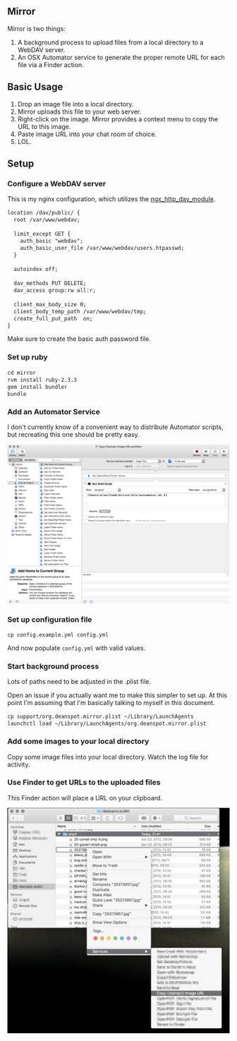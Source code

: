## Mirror

Mirror is two things:

  1. A background process to upload files from a local directory to a WebDAV
     server.
  2. An OSX Automator service to generate the proper remote URL for each
     file via a Finder action.

## Basic Usage

  1. Drop an image file into a local directory.
  2. Mirror uploads this file to your web server.
  3. Right-click on the image. Mirror provides a context menu to copy the URL
     to this image.
  4. Paste image URL into your chat room of choice.
  5. LOL.

## Setup

### Configure a WebDAV server

This is my nginx configuration, which utilizes the [ngx_http_dav_module](http://nginx.org/en/docs/http/ngx_http_dav_module.html).

```
location /dav/public/ {
  root /var/www/webdav;

  limit_except GET {
    auth_basic "webdav";
    auth_basic_user_file /var/www/webdav/users.htpasswd;
  }

  autoindex off;

  dav_methods PUT DELETE;
  dav_access group:rw all:r;

  client_max_body_size 0;
  client_body_temp_path /var/www/webdav/tmp;
  create_full_put_path  on;
}
```

Make sure to create the basic auth password file.

### Set up ruby

```
cd mirror
rvm install ruby-2.3.3
gem install bundler
bundle
```

### Add an Automator Service

I don't currently know of a convenient way to distribute Automator scripts,
but recreating this one should be pretty easy.

![screenshot](support/automator-screenshot.jpg)

### Set up configuration file

```
cp config.example.yml config.yml
```

And now populate `config.yml` with valid values.

### Start background process

Lots of paths need to be adjusted in the .plist file.

Open an issue if you actually want me to make this simpler to set up. At this
point I'm assuming that I'm basically talking to myself in this document.

```
cp support/org.deanspot.mirror.plist ~/Library/LaunchAgents
launchctl load ~/Library/LaunchAgents/org.deanspot.mirror.plist
```

### Add some images to your local directory

Copy some image files into your local directory.
Watch the log file for activity.

### Use Finder to get URLs to the uploaded files

This Finder action will place a URL on your clipboard.

![screenshot](support/copy-url-screenshot.png)
